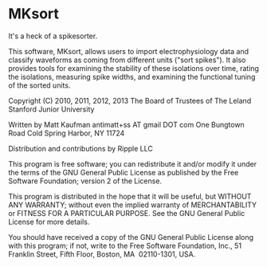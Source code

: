 MKsort
======

It's a heck of a spikesorter.

This software, MKsort, allows users to import electrophysiology data and 
classify waveforms as coming from different units ("sort spikes"). It
also provides tools for examining the stability of these isolations over
time, rating the isolations, measuring spike widths, and examining the
functional tuning of the sorted units.

Copyright (C) 2010, 2011, 2012, 2013 The Board of Trustees of The Leland
Stanford Junior University
 
Written by Matt Kaufman
antimatt+ss AT gmail DOT com
One Bungtown Road
Cold Spring Harbor, NY 11724

Distribution and contributions by Ripple LLC
  
This program is free software; you can redistribute it and/or modify it
under the terms of the GNU General Public License as published by the
Free Software Foundation; version 2 of the License.
 
This program is distributed in the hope that it will be useful, but
WITHOUT ANY WARRANTY; without even the implied warranty of
MERCHANTABILITY or FITNESS FOR A PARTICULAR PURPOSE. See the GNU General
Public License for more details.

You should have received a copy of the GNU General Public License along
with this program; if not, write to the Free Software Foundation, Inc.,
51 Franklin Street, Fifth Floor, Boston, MA  02110-1301, USA.
